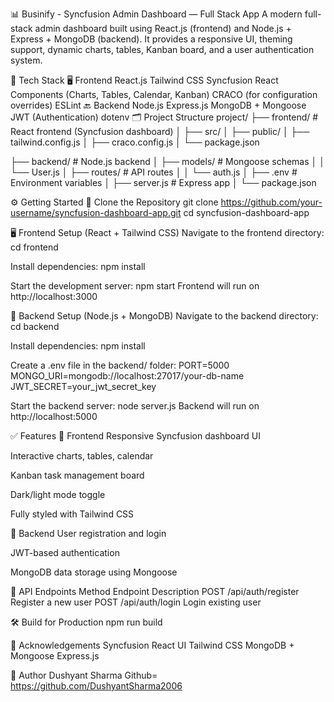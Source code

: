📊 Businify - Syncfusion Admin Dashboard — Full Stack App
A modern full-stack admin dashboard built using React.js (frontend) and Node.js + Express + MongoDB (backend). It provides a responsive UI, theming support, dynamic charts, tables, Kanban board, and a user authentication system.

🔧 Tech Stack
🖥 Frontend
React.js
Tailwind CSS
Syncfusion React Components (Charts, Tables, Calendar, Kanban)
CRACO (for configuration overrides)
ESLint
🔙 Backend
Node.js
Express.js
MongoDB + Mongoose
JWT (Authentication)
dotenv
🗂 Project Structure
project/ ├── frontend/ # React frontend (Syncfusion dashboard) │ ├── src/ │ ├── public/ │ ├── tailwind.config.js │ ├── craco.config.js │ └── package.json

├── backend/ # Node.js backend │ ├── models/ # Mongoose schemas │ │ └── User.js │ ├── routes/ # API routes │ │ └── auth.js │ ├── .env # Environment variables │ ├── server.js # Express app │ └── package.json

⚙️ Getting Started
📁 Clone the Repository
git clone https://github.com/your-username/syncfusion-dashboard-app.git
cd syncfusion-dashboard-app

🖥 Frontend Setup (React + Tailwind CSS)
Navigate to the frontend directory:
cd frontend

Install dependencies:
npm install

Start the development server:
npm start
Frontend will run on http://localhost:3000

🔧 Backend Setup (Node.js + MongoDB)
Navigate to the backend directory:
cd backend

Install dependencies:
npm install

Create a .env file in the backend/ folder:
PORT=5000
MONGO_URI=mongodb://localhost:27017/your-db-name
JWT_SECRET=your_jwt_secret_key

Start the backend server:
node server.js
Backend will run on http://localhost:5000

✅ Features
🔹 Frontend
Responsive Syncfusion dashboard UI

Interactive charts, tables, calendar

Kanban task management board

Dark/light mode toggle

Fully styled with Tailwind CSS

🔹 Backend
User registration and login

JWT-based authentication

MongoDB data storage using Mongoose

🧪 API Endpoints
Method	     Endpoint	              Description
POST	    /api/auth/register	      Register a new user
POST	    /api/auth/login	          Login existing user

🛠 Build for Production
npm run build

🙌 Acknowledgements
Syncfusion React UI
Tailwind CSS
MongoDB + Mongoose
Express.js

👤 Author
Dushyant Sharma
Github= https://github.com/DushyantSharma2006
